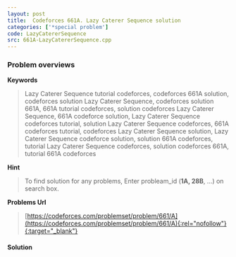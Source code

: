 ```yaml
---
layout: post
title:  Codeforces 661A. Lazy Caterer Sequence solution
categories: ['*special problem']
code: LazyCatererSequence
src: 661A-LazyCatererSequence.cpp
---
```

### **Problem overviews**

**Keywords**
> Lazy Caterer Sequence tutorial codeforces, codeforces 661A solution, codeforces solution Lazy Caterer Sequence, codeforces solution 661A, 661A tutorial codeforces, solution codeforces Lazy Caterer Sequence, 661A codeforce solution, Lazy Caterer Sequence codeforces tutorial, solution Lazy Caterer Sequence codeforces, 661A codeforces tutorial, codeforces Lazy Caterer Sequence solution, Lazy Caterer Sequence codeforce solution, solution 661A codeforces, tutorial Lazy Caterer Sequence codeforces, solution codeforces 661A, tutorial 661A codeforces

**Hint**
> To find solution for any problems, Enter probleam_id (**1A, 28B**, ...) on search box. 

**Problems Url**
> [https://codeforces.com/problemset/problem/661/A](https://codeforces.com/problemset/problem/661/A){:rel="nofollow"}{:target="_blank"}

#### **Solution**



